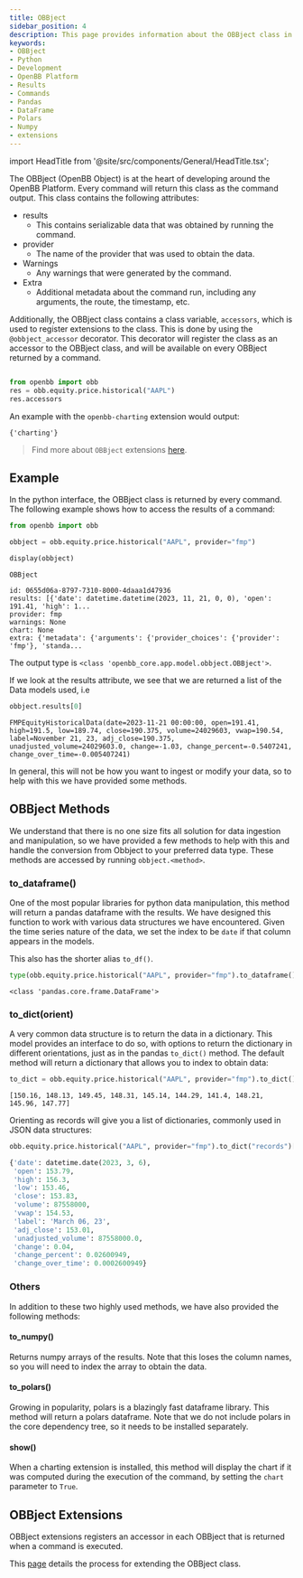 ```yaml
---
title: OBBject
sidebar_position: 4
description: This page provides information about the OBBject class in the OpenBB Platform.  This class provides the interface to interact with commands
keywords:
- OBBject
- Python
- Development
- OpenBB Platform
- Results
- Commands
- Pandas
- DataFrame
- Polars
- Numpy
- extensions
---
```


import HeadTitle from '@site/src/components/General/HeadTitle.tsx';

<HeadTitle title="OBBject - Developer Guidelines - Development | OpenBB Platform Docs" />

The OBBject (OpenBB Object) is at the heart of developing around the OpenBB Platform. Every command will return this class as the command output. This class contains the following attributes:

- results
  - This contains serializable data that was obtained by running the command.
- provider
  - The name of the provider that was used to obtain the data.
- Warnings
  - Any warnings that were generated by the command.
- Extra
  - Additional metadata about the command run, including any arguments, the route, the timestamp, etc.

Additionally, the OBBject class contains a class variable, `accessors`, which is used to register extensions to the class. This is done by using the `@obbject_accessor` decorator. This decorator will register the class as an accessor to the OBBject class, and will be available on every OBBject returned by a command.

```python

from openbb import obb
res = obb.equity.price.historical("AAPL")
res.accessors
```

An example with the `openbb-charting` extension would output:

```console
{'charting'}
```

> Find more about `OBBject` extensions [here](contributing/how-to/add_obbject_extension).

## Example

In the python interface, the OBBject class is returned by every command. The following example shows how to access the results of a command:

```python
from openbb import obb

obbject = obb.equity.price.historical("AAPL", provider="fmp")

display(obbject)
```

```console
OBBject

id: 0655d06a-8797-7310-8000-4daaa1d47936
results: [{'date': datetime.datetime(2023, 11, 21, 0, 0), 'open': 191.41, 'high': 1...
provider: fmp
warnings: None
chart: None
extra: {'metadata': {'arguments': {'provider_choices': {'provider': 'fmp'}, 'standa...
```

The output type is `<class 'openbb_core.app.model.obbject.OBBject'>`.

If we look at the results attribute, we see that we are returned a list of the Data models used, i.e

```python
obbject.results[0]
```

```console
FMPEquityHistoricalData(date=2023-11-21 00:00:00, open=191.41, high=191.5, low=189.74, close=190.375, volume=24029603, vwap=190.54, label=November 21, 23, adj_close=190.375, unadjusted_volume=24029603.0, change=-1.03, change_percent=-0.5407241, change_over_time=-0.005407241)
```

In general, this will not be how you want to ingest or modify your data, so to help with this we have provided some methods.

## OBBject Methods

We understand that there is no one size fits all solution for data ingestion and manipulation, so we have provided a few methods to help with this and handle the conversion from Obbject to your preferred data type. These methods are accessed by running `obbject.<method>`.

### to_dataframe()

One of the most popular libraries for python data manipulation, this method will return a pandas dataframe with the results. We have designed this function to work with various data structures we have encountered. Given the time series nature of the data, we set the index to be `date` if that column appears in the models.

This also has the shorter alias `to_df()`.

```python
type(obb.equity.price.historical("AAPL", provider="fmp").to_dataframe())
```

```console
<class 'pandas.core.frame.DataFrame'>
```

### to_dict(orient)

A very common data structure is to return the data in a dictionary. This model provides an interface to do so, with options to return the dictionary in different orientations, just as in the pandas `to_dict()` method. The default method will return a dictionary that allows you to index to obtain data:

```python
to_dict = obb.equity.price.historical("AAPL", provider="fmp").to_dict()["open"][:10]
```

```console
[150.16, 148.13, 149.45, 148.31, 145.14, 144.29, 141.4, 148.21, 145.96, 147.77]
```

Orienting as records will give you a list of dictionaries, commonly used in JSON data structures:

```python
obb.equity.price.historical("AAPL", provider="fmp").to_dict("records")[0]
```

```python
{'date': datetime.date(2023, 3, 6),
 'open': 153.79,
 'high': 156.3,
 'low': 153.46,
 'close': 153.83,
 'volume': 87558000,
 'vwap': 154.53,
 'label': 'March 06, 23',
 'adj_close': 153.01,
 'unadjusted_volume': 87558000.0,
 'change': 0.04,
 'change_percent': 0.02600949,
 'change_over_time': 0.0002600949}
```

### Others

In addition to these two highly used methods, we have also provided the following methods:

#### to_numpy()

Returns numpy arrays of the results. Note that this loses the column names, so you will need to index the array to obtain the data.

#### to_polars()

Growing in popularity, polars is a blazingly fast dataframe library. This method will return a polars dataframe. Note that we do not include polars in the core dependency tree, so it needs to be installed separately.

#### show()

When a charting extension is installed, this method will display the chart if it was computed during the execution of the command, by setting the `chart` parameter to `True`.

## OBBject Extensions

OBBject extensions registers an accessor in each OBBject that is returned when a command is executed.

This [page](contributing/how-to/add_obbject_extension) details the process for extending the OBBject class.

